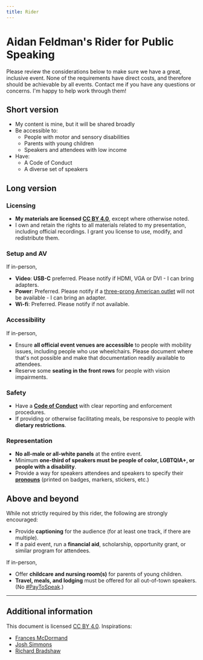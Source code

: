 ```yaml
---
title: Rider
---
```


# Aidan Feldman's Rider for Public Speaking

Please review the considerations below to make sure we have a great, inclusive event. None of the requirements have direct costs, and therefore should be achievable by all events. Contact me if you have any questions or concerns. I'm happy to help work through them!

## Short version

- My content is mine, but it will be shared broadly
- Be accessible to:
  - People with motor and sensory disabilities
  - Parents with young children
  - Speakers and attendees with low income
- Have:
  - A Code of Conduct
  - A diverse set of speakers

## Long version

### Licensing

- **My materials are licensed [CC BY 4.0](https://creativecommons.org/licenses/by/4.0/)**, except where otherwise noted.
- I own and retain the rights to all materials related to my presentation, including official recordings. I grant you license to use, modify, and redistribute them.

### Setup and AV

If in-person,

- **Video**: **USB-C** preferred. Please notify if HDMI, VGA or DVI - I can bring adapters.
- **Power**: Preferred. Please notify if a [three-prong American outlet](https://www.iec.ch/worldplugs/typeB.htm) will not be available - I can bring an adapter.
- **Wi-fi**: Preferred. Please notify if not available.

### Accessibility

If in-person,

- Ensure **all official event venues are accessible** to people with mobility issues, including people who use wheelchairs. Please document where that's not possible and make that documentation readily available to attendees.
- Reserve some **seating in the front rows** for people with vision impairments.

### Safety

- Have a **[Code of Conduct](https://www.ashedryden.com/blog/codes-of-conduct-101-faq)** with clear reporting and enforcement procedures.
- If providing or otherwise facilitating meals, be responsive to people with **dietary restrictions**.

### Representation

- **No all-male or all-white panels** at the entire event.
- Minimum **one-third of speakers must be people of color, LGBTQIA+, or people with a disability**.
- Provide a way for speakers attendees and speakers to specify their [**pronouns**](https://pronoun.is/) (printed on badges, markers, stickers, etc.)

## Above and beyond

While not strictly required by this rider, the following are strongly encouraged:

- Provide **captioning** for the audience (for at least one track, if there are multiple).
- If a paid event, run a **financial aid**, scholarship, opportunity grant, or similar program for attendees.

If in-person,

- Offer **childcare and nursing room(s)** for parents of young children.
- **Travel, meals, and lodging** must be offered for all out-of-town speakers. (No [\#PayToSpeak](https://paytospeak.org/).)

---

## Additional information

This document is licensed [CC BY 4.0](https://creativecommons.org/licenses/by/4.0/). Inspirations:

- [Frances McDormand](https://www.npr.org/sections/thetwo-way/2018/03/05/590867132/whats-an-inclusion-rider-here-s-the-story-behind-frances-mcdormand-s-closing-wor)
- [Josh Simmons](https://github.com/joshsimmons/inclusion-rider)
- [Richard Bradshaw](https://thefriendlytester.co.uk/speaker-rider/)
